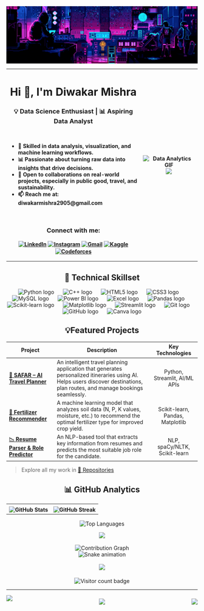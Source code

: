 <img align="center" src="banner (1).gif" alt="banner">
<table>
    <tr>
        <th width="70%" align="left">
            <h1 align="center">Hi 👋, I'm Diwakar Mishra</h1>
            <h3 align="center">💡 Data Science Enthusiast | 📊 Aspiring Data Analyst</h3>
            <br>
            <ul align="left">
                <li>🧰 Skilled in <strong>data analysis</strong>, <strong>visualization</strong>, and <strong>machine learning workflows</strong>.</li>
                <li>📊 Passionate about <strong>turning raw data into insights that drive decisions</strong>.</li>
                <li>🤝 Open to collaborations on <strong>real-world projects</strong>, especially in public good, travel, and sustainability.</li>
                <li>📫 Reach me at: <strong>diwakarmishra2905@gmail.com</strong></li>
            </ul>
            <br>
            <h3 align="center">Connect with me:</h3>
            <p align="center">
                <a href="https://www.linkedin.com/in/diwakar-mishra2905/" target="_blank"><img align="center" src="https://raw.githubusercontent.com/rahuldkjain/github-profile-readme-generator/master/src/images/icons/Social/linked-in-alt.svg" alt="LinkedIn" width="35" /></a>
                <a href="https://www.instagram.com/__diwakarmishra/" target="_blank"><img align="center" src="https://raw.githubusercontent.com/rahuldkjain/github-profile-readme-generator/master/src/images/icons/Social/instagram.svg" alt="Instagram" width="35" /></a>
                <a href="mailto:diwakarmishra2905@gmail.com" target="_blank"><img align="center" src="https://upload.wikimedia.org/wikipedia/commons/thumb/7/7e/Gmail_icon_%282020%29.svg/512px-Gmail_icon_%282020%29.svg.png" alt="Gmail" width="35" /></a>
                <a href="https://www.kaggle.com/diwakarmishra29" target="_blank"><img align="center" src="https://raw.githubusercontent.com/rahuldkjain/github-profile-readme-generator/master/src/images/icons/Social/kaggle.svg" alt="Kaggle" width="35" /></a>
                <a href="https://codeforces.com/profile/diwakar2905" target="_blank"><img align="center" src="https://img.shields.io/badge/Codeforces-1F8ACB?style=for-the-badge&logo=codeforces&logoColor=white" alt="Codeforces" width="145" /></a>
            </p>
        </th>
        <th width="30%">
            <img src="https://media3.giphy.com/media/v1.Y2lkPTc5MGI3NjExb3Bzc2x6aDE1amE1NTY3OXZvZHBkbnl4M3RxeDRmdnlka2VvOWRweiZlcD12MV9pbnRlcm5hbF9naWZfYnlfaWQmY3Q9Zw/4TtTVTmBoXp8txRU0C/giphy.gif" alt="Data Analytics GIF">
          <img src="https://media2.giphy.com/media/v1.Y2lkPTc5MGI3NjExZGt4bGx0NjEweWZtczJtbWtxdWptd29tdnI1cjNuZHByaWhxOHhkaSZlcD12MV9pbnRlcm5hbF9naWZfYnlfaWQmY3Q9Zw/Gwwg7fBSUQ6WmpjKEo/giphy.gif" width="100%"/>
        </th>
    </tr>
</table>



<div align="center">
  
## 🧠 Technical Skillset
</div>

<div align="center">

<img src="https://cdn.jsdelivr.net/gh/devicons/devicon/icons/python/python-original.svg" height="60" alt="Python logo" />
<img width="15" />
<img src="https://cdn.jsdelivr.net/gh/devicons/devicon/icons/cplusplus/cplusplus-original.svg" height="60" alt="C++ logo" />
<img width="15" />
<img src="https://cdn.jsdelivr.net/gh/devicons/devicon/icons/html5/html5-original.svg" height="60" alt="HTML5 logo" />
<img width="15" />
<img src="https://cdn.jsdelivr.net/gh/devicons/devicon/icons/css3/css3-original.svg" height="60" alt="CSS3 logo" />
<img width="15" />

<img src="https://cdn.jsdelivr.net/gh/devicons/devicon/icons/mysql/mysql-original-wordmark.svg" height="60" alt="MySQL logo" />
<img width="15" />
<img src="https://raw.githubusercontent.com/microsoft/PowerBI-Icons/main/PNG/Power-BI.png" height="60" alt="Power BI logo" />
<img width="15" />
<img src="https://img.icons8.com/color/48/000000/ms-excel.png" height="60" alt="Excel logo" />
<img width="15" />

<img src="https://cdn.jsdelivr.net/gh/devicons/devicon/icons/pandas/pandas-original.svg" height="60" alt="Pandas logo" />
<img width="15" />
<img src="https://upload.wikimedia.org/wikipedia/commons/0/05/Scikit_learn_logo_small.svg" height="60" alt="Scikit-learn logo" />
<img width="15" />
<img src="https://matplotlib.org/stable/_static/logo_light.svg" height="60" alt="Matplotlib logo" />
<img width="15" />
<img src="https://cdn.jsdelivr.net/gh/devicons/devicon/icons/streamlit/streamlit-original.svg" height="60" alt="Streamlit logo" />
<img width="15" />

<img src="https://cdn.jsdelivr.net/gh/devicons/devicon/icons/git/git-original.svg" height="60" alt="Git logo" />
<img width="15" />
<img src="https://cdn.jsdelivr.net/gh/devicons/devicon/icons/github/github-original.svg" height="60" alt="GitHub logo" />
<img width="15" />
<img src="https://cdn.jsdelivr.net/gh/devicons/devicon/icons/canva/canva-original.svg" height="60" alt="Canva logo" />

</div>

<div align="center">
  
## 💡Featured Projects

</div>

<table width="100%">
  <thead>
    <tr>
      <th width="25%">Project</th>
      <th width="50%">Description</th>
      <th width="25%">Key Technologies</th>
    </tr>
  </thead>
  <tbody>
    <tr>
      <td><a href="#"><strong>🧠 SAFAR – AI Travel Planner</strong></a></td>
      <td>An intelligent travel planning application that generates personalized itineraries using AI. Helps users discover destinations, plan routes, and manage bookings seamlessly.</td>
      <td align="center">Python, Streamlit, AI/ML APIs</td>
    </tr>
    <tr>
      <td><a href="#"><strong>🌾 Fertilizer Recommender</strong></a></td>
      <td>A machine learning model that analyzes soil data (N, P, K values, moisture, etc.) to recommend the optimal fertilizer type for improved crop yield.</td>
      <td align="center">Scikit-learn, Pandas, Matplotlib</td>
    </tr>
    <tr>
      <td><a href="#"><strong>📉 Resume Parser & Role Predictor</strong></a></td>
      <td>An NLP-based tool that extracts key information from resumes and predicts the most suitable job role for the candidate.</td>
      <td align="center">NLP, spaCy/NLTK, Scikit-learn</td>
    </tr>
  </tbody>
</table>

> Explore all my work in [📂 Repositories](https://github.com/diwakar2905?tab=repositories)


<div align="center">
  
## 📊 GitHub Analytics
</div>

<table>
    <tr>
        <th>
            <img align="center" src="https://github-readme-stats.vercel.app/api?username=diwakar2905&theme=react&hide_border=true&include_all_commits=true&count_private=true" alt="GitHub Stats"/>
        </th>
        <th>
            <img align="center" src="https://github-readme-streak-stats.herokuapp.com/?user=diwakar2905&theme=react&hide_border=true" alt="GitHub Streak"/>
        </th>
    </tr>
</table>

<p align="center">
  <img align="center" src="https://github-readme-stats.vercel.app/api/top-langs/?username=diwakar2905&theme=react&hide_border=true&layout=compact" alt="Top Languages"/>
</p>

<p align="center">
  <img src="https://github-profile-trophy.vercel.app/?username=diwakar2905&theme=radical&no-frame=false&no-bg=true&margin-w=4" />
</p>


<div align="center">
  
<div align="center">
  <img src="https://github-readme-activity-graph.vercel.app/graph?username=diwakar2905&theme=react-dark&hide_border=true&area=true" alt="Contribution Graph" />
</div>

<!-- Snake Game Repo View -->

<div align="center">
  <img src="https://profile-readme-generator.com/assets/snake.svg" alt="Snake animation" />
</div>

<div align="center">
  <br>
  <img src="https://quotes-github-readme.vercel.app/api?type=horizontal&theme=radical" />
  <br><br>
  <img src="https://komarev.com/ghpvc/?username=diwakar2905&label=PROFILE+VIEWS&style=for-the-badge&color=0e75b6" alt="Visitor count badge" />
  <br>
</div>

---

<img align="left" height="237" src="https://media.giphy.com/media/u62hvv4QL0is/giphy.gif?cid=790b76113zt1gxmzcfm1e2102z02x917oz7ut6djwbda9du9&ep=v1_gifs_search&rid=giphy.gif&ct=g"  />

###

<img align="right" height="240" src="https://media.giphy.com/media/LpovxIlh7DTfWBRDqp/giphy.gif?cid=790b76115brneyimamdweorp28u11grxm8t3y1yae4fe3mdp&ep=v1_gifs_search&rid=giphy.gif&ct=g"  />

###

<div align="center">
  <img height="240" src="https://media3.giphy.com/media/v1.Y2lkPTc5MGI3NjExMm9qN2Z1NnI3ZXZld3djdWVqbmhqN3R6cWM2MDRtcjQ0ZWg2cDY0bSZlcD12MV9pbnRlcm5hbF9naWZfYnlfaWQmY3Q9Zw/DMSbPdkWoRj53XdEfn/giphy.gif"  />
</div>

###

</div>
